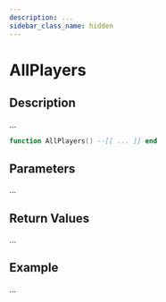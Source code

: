 ```yaml
---
description: ...
sidebar_class_name: hidden
---
```


# AllPlayers

## Description

...

```lua
function AllPlayers() --[[ ... ]] end
```

## Parameters

...

## Return Values

...

## Example

...

